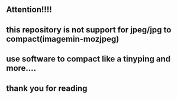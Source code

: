 ## Attention!!!!

## this repository is not support for jpeg/jpg to compact(imagemin-mozjpeg)

## use software to compact like a tinyping and more....

## thank you for reading